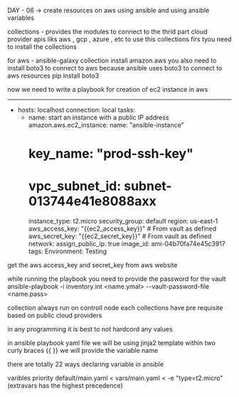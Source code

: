 DAY - 06 -> create resources on aws using ansible and using ansible variables

collections - provides the modules to connect to the thrid part cloud provider apis liks aws , gcp , azure , etc
to use this collections firs tyou need to install the collections

for aws - ansible-galaxy collection install amazon.aws
you also need to install boto3 to connect to aws because ansible uses boto3 to connect to aws resources
pip install boto3

now we need to write a playbook for creation of ec2 instance in aws

--- 
- hosts: localhost
  connection: local
  tasks:
  - name: start an instance with a public IP address
    amazon.aws.ec2_instance:
      name: "ansible-instance"
      # key_name: "prod-ssh-key"
      # vpc_subnet_id: subnet-013744e41e8088axx
      instance_type: t2.micro
      security_group: default
      region: us-east-1
      aws_access_key: "{{ec2_access_key}}"  # From vault as defined
      aws_secret_key: "{{ec2_secret_key}}"  # From vault as defined      
      network:
        assign_public_ip: true
      image_id: ami-04b70fa74e45c3917
      tags:
        Environment: Testing
		
get the aws access_key and secret_key from aws website

while running the playbook you need to provide the password for the vault
ansible-playbook -i inventory.int <name.ymal> --vault-password-file <name.pass>

collection always run on controll node
each collections have pre requisite based on public cloud providers

in any programming it is best to not hardcord any values

in ansible playbook yaml file we will be using jinja2 template
within two curly braces {{ }} we will provide the variable name

there are totally 22 ways declaring variable in ansible

varibles priority
default/main.yaml < vars/main.yaml < -e "type=t2.micro" (extravars has the highest precedence)

